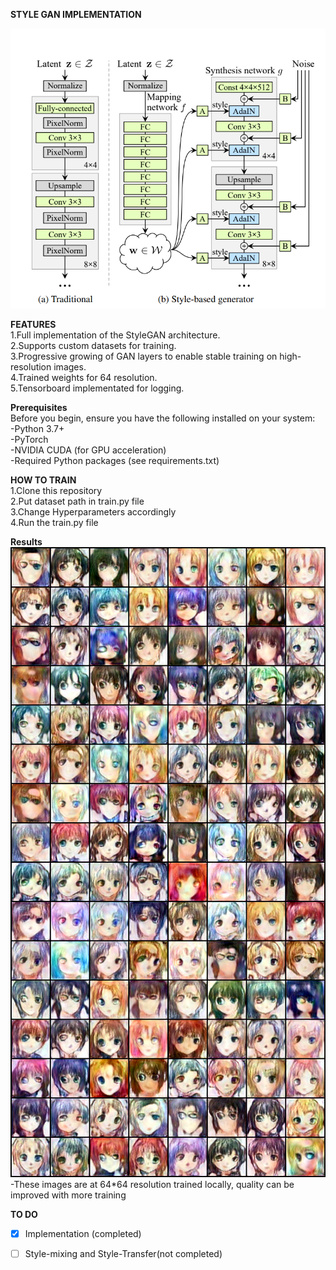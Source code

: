 **STYLE GAN IMPLEMENTATION**  

![alt text](gan.png)  

**FEATURES**  
  1.Full implementation of the StyleGAN architecture.  
  2.Supports custom datasets for training.  
  3.Progressive growing of GAN layers to enable stable training on high-resolution images.  
  4.Trained weights for 64 resolution.  
  5.Tensorboard implementated for logging.  

**Prerequisites**  
Before you begin, ensure you have the following installed on your system:  
    -Python 3.7+  
    -PyTorch  
    -NVIDIA CUDA (for GPU acceleration)  
    -Required Python packages (see requirements.txt)  

**HOW TO TRAIN**  
1.Clone this repository   
2.Put dataset path in train.py file  
3.Change Hyperparameters accordingly  
4.Run the train.py file  

**Results**  
![alt text](test_images.png)  
-These images are at 64*64 resolution trained locally, quality can be improved with more training  

**TO DO**  
- [x] Implementation (completed)  
- [ ] Style-mixing and Style-Transfer(not completed)  

